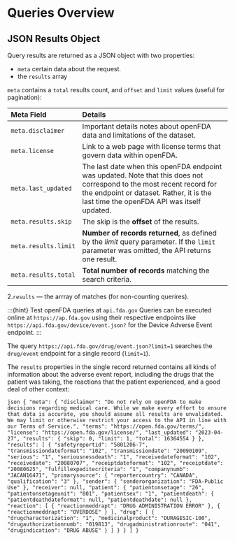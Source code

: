 # Queries Overview

## JSON Results Object

Query results are returned as a JSON object with two properties:

- `meta` certain data about the request.
- the `results` array

`meta` contains a `total` results count, and `offset` and `limit` values (useful for pagination):

   | Meta Field           | Details                                                                                                                                                                                                         |
   |:---------------------|:----------------------------------------------------------------------------------------------------------------------------------------------------------------------------------------------------------------|
   | `meta.disclaimer`    | Important details notes about openFDA data and limitations of the dataset.                                                                                                                                      |
   | `meta.license`       | Link to a web page with license terms that govern data within openFDA.                                                                                                                                          |
   | `meta.last_updated`  | The last date when this openFDA endpoint was updated. Note that this does not correspond to the most recent record for the endpoint or dataset. Rather, it is the last time the openFDA API was itself updated. |
   | `meta.results.skip`  | The skip is the **offset** of the results.
   | `meta.results.limit` | **Number of records returned**, as defined by the *limit* query parameter. If the `limit` parameter was omitted, the API returns one result. |
   | `meta.results.total` | **Total number of records** matching the search criteria. |

2.`results` &mdash; the arrray of matches (for non-counting querires).

:::{hint} Test openFDA queries at `api.fda.gov`
Queries can be executed online at `https://ap.fda.gov` using their respective endpoints like `https://api.fda.gov/device/event.json?` for the
Device Adverse Event endpoint.
:::

The query `https://api.fda.gov/drug/event.json?limit=1` searches the `drug/event` endpoint for a single record (`limit=1`).

The `results` properties in the single record returned contains all kinds of information about the adverse event report,
including the drugs that the patient was taking, the reactions that the patient experienced, and a good deal of other context:

``json
{
  "meta": {
    "disclaimer": "Do not rely on openFDA to make decisions regarding medical care. While we make every effort to ensure that data is accurate, you should assume all results are unvalidated. We may limit or otherwise restrict your access to the API in line with our Terms of Service.",
    "terms": "https://open.fda.gov/terms/",
    "license": "https://open.fda.gov/license/",
    "last_updated": "2023-04-27",
    "results": {
      "skip": 0,
      "limit": 1,
      "total": 16364554
    }
  },
  "results": [
    {
      "safetyreportid": "5801206-7",
      "transmissiondateformat": "102",
      "transmissiondate": "20090109",
      "serious": "1",
      "seriousnessdeath": "1",
      "receivedateformat": "102",
      "receivedate": "20080707",
      "receiptdateformat": "102",
      "receiptdate": "20080625",
      "fulfillexpeditecriteria": "1",
      "companynumb": "JACAN16471",
      "primarysource": {
        "reportercountry": "CANADA",
        "qualification": "3"
      },
      "sender": {
        "senderorganization": "FDA-Public Use"
      },
      "receiver": null,
      "patient": {
        "patientonsetage": "26",
        "patientonsetageunit": "801",
        "patientsex": "1",
        "patientdeath": {
          "patientdeathdateformat": null,
          "patientdeathdate": null
        },
        "reaction": [
          {
            "reactionmeddrapt": "DRUG ADMINISTRATION ERROR"
          },
          {
            "reactionmeddrapt": "OVERDOSE"
          }
        ],
        "drug": [
          {
            "drugcharacterization": "1",
            "medicinalproduct": "DURAGESIC-100",
            "drugauthorizationnumb": "019813",
            "drugadministrationroute": "041",
            "drugindication": "DRUG ABUSE"
          }
        ]
      }
    }
  ]
}
``
